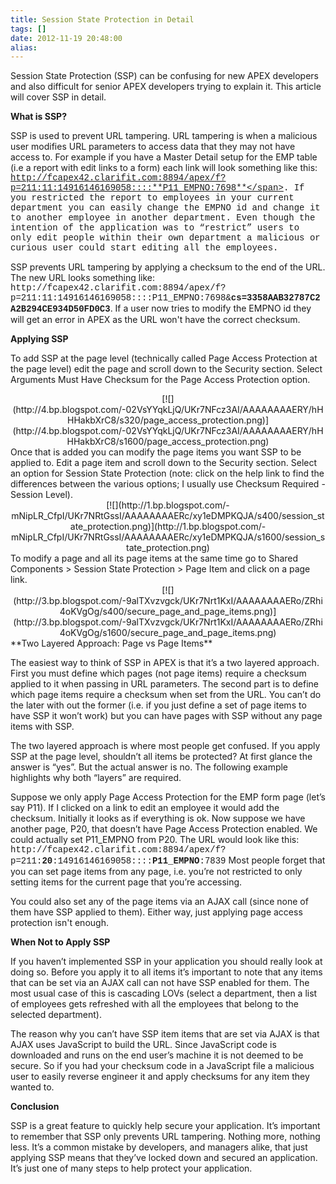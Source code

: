 ```yaml
---
title: Session State Protection in Detail
tags: []
date: 2012-11-19 20:48:00
alias:
---
```


Session State Protection (SSP) can be confusing for new APEX developers and also difficult for senior APEX developers trying to explain it. This article will cover SSP in detail.

**What is SSP?&nbsp;**

SSP is used to prevent URL tampering. URL tampering is when a malicious user modifies URL parameters to access data that they may not have access to. For example if you have a Master Detail setup for the EMP table (i.e  a report with edit links to a form) each link will look something like this: <span style="font-family: &quot;Courier New&quot;,Courier,monospace;">http://fcapex42.clarifit.com:8894/apex/f?p=211:11:14916146169058::::**P11_EMPNO:7698**</span>. If you restricted the report to employees in your current department you can easily change the EMPNO id and change it to another employee in another department. Even though the intention of the application was to “restrict” users to only edit people within their own department a malicious or curious user could start editing all the employees.

SSP prevents URL tampering by applying a checksum to the end of the URL. The new URL looks something like: <span style="font-family: &quot;Courier New&quot;,Courier,monospace;">http://fcapex42</span><span style="font-family: &quot;Courier New&quot;,Courier,monospace;"><span style="font-family: &quot;Courier New&quot;,Courier,monospace;">.clarifit.com</span>:8894/apex/f?p=211:11:14916146169058::::P11_EMPNO:7698&amp;**cs=3358AAB32787C2A2B294CE934D50FD0C3**</span>. If a user now tries to modify the EMPNO id they will get an error in APEX as the URL won't have the correct checksum.

**Applying SSP**

To add SSP at the page level (technically called Page Access Protection at the page level) edit the page and scroll down to the Security section. Select Arguments Must Have Checksum for the Page Access Protection option.

<div class="separator" style="clear: both; text-align: center;">[![](http://4.bp.blogspot.com/-02VsYYqkLjQ/UKr7NFcz3AI/AAAAAAAAERY/hHHHakbXrC8/s320/page_access_protection.png)](http://4.bp.blogspot.com/-02VsYYqkLjQ/UKr7NFcz3AI/AAAAAAAAERY/hHHHakbXrC8/s1600/page_access_protection.png)</div>Once that is added you can modify the page items you want SSP to be applied to. Edit a page item and scroll down to the Security section. Select an option for Session State Protection (note: click on the help link to find the differences between the various options; I usually use Checksum Required - Session Level).

<div class="separator" style="clear: both; text-align: center;">[![](http://1.bp.blogspot.com/-mNipLR_CfpI/UKr7NRtGssI/AAAAAAAAERc/xy1eDMPKQJA/s400/session_state_protection.png)](http://1.bp.blogspot.com/-mNipLR_CfpI/UKr7NRtGssI/AAAAAAAAERc/xy1eDMPKQJA/s1600/session_state_protection.png)</div>
To modify a page and all its page items at the same time go to Shared Components &gt; Session State Protection &gt; Page Item and click on a page link.

<div class="separator" style="clear: both; text-align: center;">[![](http://3.bp.blogspot.com/-9alTXvzvgck/UKr7Nrt1KxI/AAAAAAAAERo/ZRhi4oKVgOg/s400/secure_page_and_page_items.png)](http://3.bp.blogspot.com/-9alTXvzvgck/UKr7Nrt1KxI/AAAAAAAAERo/ZRhi4oKVgOg/s1600/secure_page_and_page_items.png)</div>
**Two Layered Approach: Page vs Page Items** 

The easiest way to think of SSP in APEX is that it’s a two layered approach. First you must define which pages (not page items) require a checksum applied to it when passing in URL parameters. The second part is to define which page items require a checksum when set from the URL. You can’t do the later with out the former (i.e. if you just define a set of page items to have SSP it won’t work) but you can have pages with SSP without any page items with SSP.

The two layered approach is where most people get confused. If you apply SSP at the page level, shouldn’t all items be protected? At first glance the answer is “yes”. But the actual answer is no. The following example highlights why both “layers” are required.

Suppose we only apply Page Access Protection for the EMP form page (let’s say P11). If I clicked on a link to edit an employee it would add the checksum. Initially it looks as if everything is ok. Now suppose we have another page, P20, that doesn’t have Page Access Protection enabled. We could actually set P11_EMPNO from P20\. The URL would look like this: <span style="font-family: &quot;Courier New&quot;,Courier,monospace;">http://fcapex42</span><span style="font-family: &quot;Courier New&quot;,Courier,monospace;"><span style="font-family: &quot;Courier New&quot;,Courier,monospace;">.clarifit.com</span>:8894/apex/f?p=211:**20**:14916146169058::::**P11_EMPNO**:7839</span>  Most people forget that you can set page items from any page, i.e. you’re not restricted to only setting items for the current page that you’re accessing.

You could also set any of the page items via an AJAX call (since none of them have SSP applied to them). Either way, just applying page access protection isn't enough.

**When Not to Apply SSP**

If you haven’t implemented SSP in your application you should really look at doing so. Before you apply it to all items it’s important to note that any items that can be set via an AJAX call can not have SSP enabled for them. The most usual case of this is cascading LOVs (select a department, then a list of employees gets refreshed with all the employees that belong to the selected department).

The reason why you can’t have SSP item items that are set via AJAX is that AJAX uses JavaScript to build the URL. Since JavaScript code is downloaded and runs on the end user’s machine it is not deemed to be secure. So if you had your checksum code in a JavaScript file a malicious user to easily reverse engineer it and apply checksums for any item they wanted to.

**Conclusion**

SSP is a great feature to quickly help secure your application. It’s important to remember that SSP only prevents URL tampering. Nothing more, nothing less. It’s a common mistake by developers, and managers alike, that just applying SSP means that they’ve locked down and secured an application. It’s just one of many steps to help protect your application.